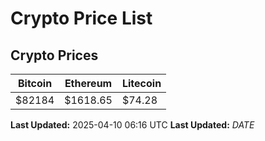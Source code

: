 # Crypto Price List

## Crypto Prices
| Bitcoin | Ethereum | Litecoin |
| ------- | -------- | -------- |
| $82184 | $1618.65 | $74.28 |
**Last Updated:** 2025-04-10 06:16 UTC
**Last Updated:** $DATE$
